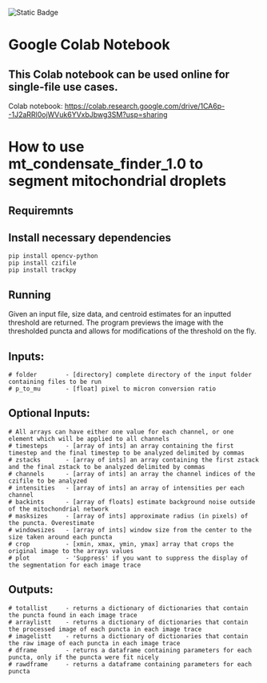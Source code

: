 ![Static Badge](https://img.shields.io/badge/mt%20condensate%20finder%20-%201.0-red)
# Google Colab Notebook
## This Colab notebook can be used online for single-file use cases. 
Colab notebook: https://colab.research.google.com/drive/1CA6p--1J2aRRl0ojWVuk6YVxbJbwg3SM?usp=sharing
# How to use mt_condensate_finder_1.0 to segment mitochondrial droplets

## Requiremnts 
## Install necessary dependencies
    pip install opencv-python
    pip install czifile
    pip install trackpy

## Running 
Given an input file, size data, and centroid estimates for an inputted threshold are returned. The program previews the image with the thresholded puncta and allows for modifications of the threshold on the fly.   
## Inputs:   
    # folder        - [directory] complete directory of the input folder containing files to be run
    # p_to_mu       - [float] pixel to micron conversion ratio
## Optional Inputs:
    # All arrays can have either one value for each channel, or one element which will be applied to all channels
    # timesteps     - [array of ints] an array containing the first timestep and the final timestep to be analyzed delimited by commas
    # zstacks       - [array of ints] an array containing the first zstack and the final zstack to be analyzed delimited by commas
    # channels      - [array of ints] an array the channel indices of the czifile to be analyzed
    # intensities   - [array of ints] an array of intensities per each channel
    # backints      - [array of floats] estimate background noise outside of the mitochondrial network
    # masksizes     - [array of ints] approximate radius (in pixels) of the puncta. Overestimate
    # windowsizes   - [array of ints] window size from the center to the size taken around each puncta
    # crop          - [xmin, xmax, ymin, ymax] array that crops the original image to the arrays values
    # plot          - 'Suppress' if you want to suppress the display of the segmentation for each image trace
## Outputs:
    # totallist     - returns a dictionary of dictionaries that contain the puncta found in each image trace
    # arraylistt    - returns a dictionary of dictionaries that contain the processed image of each puncta in each image trace
    # imagelistt    - returns a dictionary of dictionaries that contain the raw image of each puncta in each image trace
    # dframe        - returns a dataframe containing parameters for each puncta, only if the puncta were fit nicely 
    # rawdframe     - returns a dataframe containing parameters for each puncta
    
